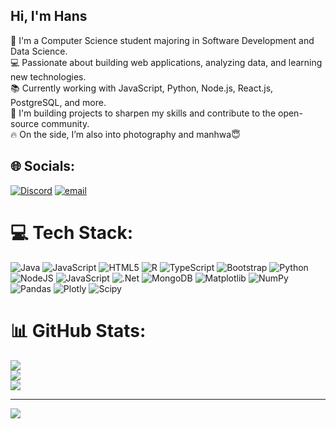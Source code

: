 ## Hi, I'm Hans 

🧠 I'm a Computer Science student majoring in Software Development and Data Science.<br>
💻 Passionate about building web applications, analyzing data, and learning new technologies.<br>
📚 Currently working with JavaScript, Python, Node.js, React.js, PostgreSQL, and more.<br>
🚀 I'm building projects to sharpen my skills and contribute to the open-source community.<br>
🔥 On the side, I’m also into photography and manhwa😇<br>


## 🌐 Socials:
[![Discord](https://img.shields.io/badge/Discord-%237289DA.svg?logo=discord&logoColor=white)](https://discord.gg/https://discord.gg/nt6CbbWQ7J) [![email](https://img.shields.io/badge/Email-D14836?logo=gmail&logoColor=white)](mailto:hansith321@gmail.com) 

# 💻 Tech Stack:
![Java](https://img.shields.io/badge/java-%23ED8B00.svg?style=for-the-badge&logo=openjdk&logoColor=white) ![JavaScript](https://img.shields.io/badge/javascript-%23323330.svg?style=for-the-badge&logo=javascript&logoColor=%23F7DF1E) ![HTML5](https://img.shields.io/badge/html5-%23E34F26.svg?style=for-the-badge&logo=html5&logoColor=white) ![R](https://img.shields.io/badge/r-%23276DC3.svg?style=for-the-badge&logo=r&logoColor=white) ![TypeScript](https://img.shields.io/badge/typescript-%23007ACC.svg?style=for-the-badge&logo=typescript&logoColor=white) ![Bootstrap](https://img.shields.io/badge/bootstrap-%238511FA.svg?style=for-the-badge&logo=bootstrap&logoColor=white) ![Python](https://img.shields.io/badge/python-3670A0?style=for-the-badge&logo=python&logoColor=ffdd54) ![NodeJS](https://img.shields.io/badge/node.js-6DA55F?style=for-the-badge&logo=node.js&logoColor=white) ![JavaScript](https://img.shields.io/badge/javascript-%23323330.svg?style=for-the-badge&logo=javascript&logoColor=%23F7DF1E) ![.Net](https://img.shields.io/badge/.NET-5C2D91?style=for-the-badge&logo=.net&logoColor=white) ![MongoDB](https://img.shields.io/badge/MongoDB-%234ea94b.svg?style=for-the-badge&logo=mongodb&logoColor=white) ![Matplotlib](https://img.shields.io/badge/Matplotlib-%23ffffff.svg?style=for-the-badge&logo=Matplotlib&logoColor=black) ![NumPy](https://img.shields.io/badge/numpy-%23013243.svg?style=for-the-badge&logo=numpy&logoColor=white) ![Pandas](https://img.shields.io/badge/pandas-%23150458.svg?style=for-the-badge&logo=pandas&logoColor=white) ![Plotly](https://img.shields.io/badge/Plotly-%233F4F75.svg?style=for-the-badge&logo=plotly&logoColor=white) ![Scipy](https://img.shields.io/badge/SciPy-%230C55A5.svg?style=for-the-badge&logo=scipy&logoColor=%white)
# 📊 GitHub Stats:
![](https://github-readme-stats.vercel.app/api?username=HansithPerera&theme=react&hide_border=false&include_all_commits=false&count_private=false)<br/>
![](https://nirzak-streak-stats.vercel.app/?user=HansithPerera&theme=react&hide_border=false)<br/>
![](https://github-readme-stats.vercel.app/api/top-langs/?username=HansithPerera&theme=react&hide_border=false&include_all_commits=false&count_private=false&layout=compact)

---
[![](https://visitcount.itsvg.in/api?id=HansithPerera&icon=0&color=0)](https://visitcount.itsvg.in)
